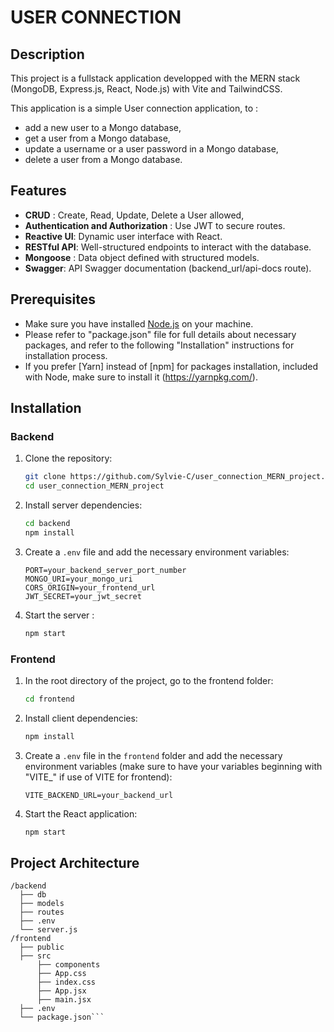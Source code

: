 # USER CONNECTION

## Description
This project is a fullstack application developped with the MERN stack (MongoDB, Express.js, React, Node.js) with Vite and TailwindCSS. 

This application is a simple User connection application, to : 
- add a new user to a Mongo database, 
- get a user from a Mongo database, 
- update a username or a user password in a Mongo database, 
- delete a user from a Mongo database. 

## Features
- **CRUD** : Create, Read, Update, Delete a User allowed, 
- **Authentication and Authorization** : Use JWT to secure routes. 
- **Reactive UI**: Dynamic user interface with React.
- **RESTful API**: Well-structured endpoints to interact with the database.
- **Mongoose** : Data object defined with structured models. 
- **Swagger**: API Swagger documentation (backend_url/api-docs route). 

## Prerequisites
- Make sure you have installed [Node.js](https://nodejs.org/) on your machine. 
- Please refer to "package.json" file for full details about necessary packages, and refer to the following "Installation" instructions for installation process. 
- If you prefer [Yarn] instead of [npm] for packages installation, included with Node, make sure to install it (https://yarnpkg.com/). 


## Installation

### Backend
1. Clone the repository:
    ```sh
    git clone https://github.com/Sylvie-C/user_connection_MERN_project.git 
    cd user_connection_MERN_project
    ```

2. Install server dependencies:
    ```sh
    cd backend
    npm install
    ```

3. Create a `.env` file and add the necessary environment variables:
    ```env
    PORT=your_backend_server_port_number
    MONGO_URI=your_mongo_uri
    CORS_ORIGIN=your_frontend_url
    JWT_SECRET=your_jwt_secret
    ```

4. Start the server :
    ```sh
    npm start
    ```

### Frontend
1. In the root directory of the project, go to the frontend folder:
    ```sh
    cd frontend
    ```

2. Install client dependencies:
    ```sh
    npm install
    ```

3. Create a `.env` file in the `frontend` folder and add the necessary environment variables (make sure to have your variables beginning with "VITE_" if use of VITE for frontend):
    ```env
    VITE_BACKEND_URL=your_backend_url
    ```

4. Start the React application:
    ```sh
    npm start
    ```

## Project Architecture
```
/backend
  ├── db
  ├── models
  ├── routes
  ├── .env
  └── server.js
/frontend
  ├── public
  ├── src
      ├── components
      ├── App.css
      ├── index.css
      ├── App.jsx
      ├── main.jsx
  ├── .env
  └── package.json```
